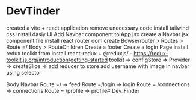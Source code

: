 # DevTinder

created a vite + react application
remove unecessary code
install tailwind css
Install dasiy UI
Add Navbar component to App.jsx
create a Navbar.jsx component file
install react router dom
create Bowserrouter > Routes > Route =/ Body > RouteChildren
Create a footer
Create a login Page 
install redux toolkit from install react-redux + @reduxjs/ - https://redux-toolkit.js.org/introduction/getting-started
toolkit => configStore => Provider => createSlice => add reducer to store
add username with image in navbar using selector





Body 
   Navbar 
   Route =/ => feed
   Route =/login => login
   Route = /connections => connections
   Route = /profile => profile#   D e v _ F i n d e r  
 